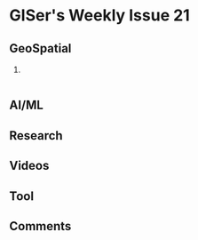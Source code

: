 # GISer's Weekly Issue 21

## GeoSpatial

1. []()

![]()

## AI/ML

## Research

## Videos

## Tool

## Comments
